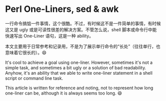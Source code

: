 # Perl One-Liners, sed & awk

一行命令搞惦一件事情，这个很酷。不过，有时候这不是一件简单的事情，有时候这又是 ugly 或是可读性很差的解决方案。不管怎么说，shell 脚本或命令行中能快速写出 One-Liner 语句，这是一种 ability。

本文主要用于日常参考和记录用，不是为了展示单行命令的“长处”（往往单行，也意味着它很长的）。:smile:

It's cool to achieve a goal using one-liner. However, sometimes it's not a simple task, and sometimes a bit ugly or a solution of bad readability. Anyhow, it's an ability that we able to write one-liner statement in a shell script or command line task.

This article is written for reference and noting, not to represent how long one-liner can be, although it is always seems too long. :smile:
